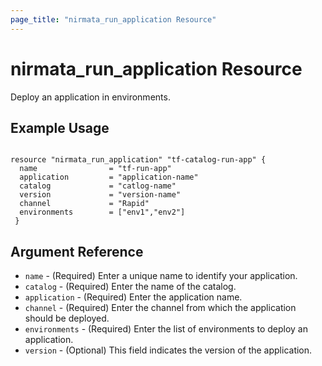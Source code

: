 ```yaml
---
page_title: "nirmata_run_application Resource"
---
```


# nirmata_run_application Resource

Deploy an application in environments.

## Example Usage

```hcl

resource "nirmata_run_application" "tf-catalog-run-app" {
  name                = "tf-run-app"
  application         = "application-name"
  catalog             = "catlog-name"
  version             = "version-name"
  channel             = "Rapid"
  environments        = ["env1","env2"]
 }

```

## Argument Reference

* `name` - (Required) Enter a unique name to identify your application.
* `catalog` - (Required) Enter the name of the catalog.
* `application` - (Required) Enter the application name.
* `channel` - (Required) Enter the channel from which the application should be deployed.
* `environments` - (Required) Enter the list of environments to deploy an application.
* `version` - (Optional)  This field indicates the version of the application.